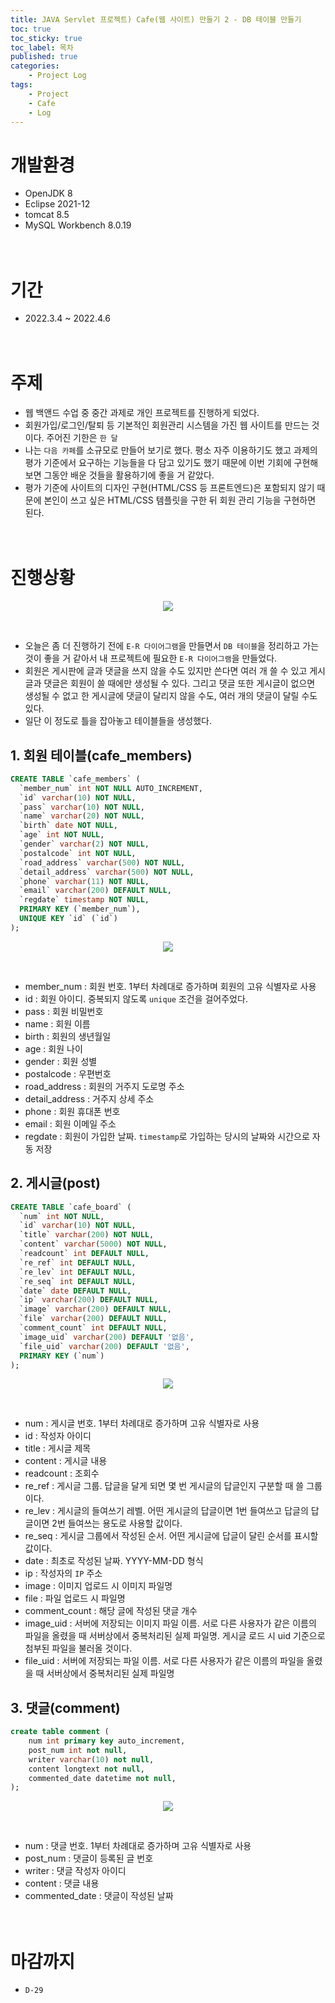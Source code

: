 ```yaml
---
title: JAVA Servlet 프로젝트) Cafe(웹 사이트) 만들기 2 - DB 테이블 만들기
toc: true
toc_sticky: true
toc_label: 목차
published: true
categories:
    - Project Log
tags:
    - Project
    - Cafe
    - Log
---
```

# 개발환경
* OpenJDK 8
* Eclipse 2021-12
* tomcat 8.5
* MySQL Workbench 8.0.19<br><br><br>

# 기간
* 2022.3.4 ~ 2022.4.6<br><br><br>

# 주제
* 웹 백앤드 수업 중 중간 과제로 개인 프로젝트를 진행하게 되었다.
* 회원가입/로그인/탈퇴 등 기본적인 회원관리 시스템을 가진 웹 사이트를 만드는 것이다. 주어진 기한은 `한 달`
* 나는 `다음 카페`를 소규모로 만들어 보기로 했다. 평소 자주 이용하기도 했고 과제의 평가 기준에서 요구하는 기능들을 다 담고 있기도 했기 때문에 이번 기회에 구현해 보면 그동안 배운 것들을 활용하기에 좋을 거 같았다.
* 평가 기준에 사이트의 디자인 구현(HTML/CSS 등 프론트엔드)은 포함되지 않기 때문에 본인이 쓰고 싶은 HTML/CSS 템플릿을 구한 뒤 회원 관리 기능을 구현하면 된다.<br><br><br>

# 진행상황
<p align="center"><img src="../../assets/images/e-r-Diagram.png"></p><br>

* 오늘은 좀 더 진행하기 전에 `E-R 다이어그램`을 만들면서 `DB 테이블`을 정리하고 가는 것이 좋을 거 같아서 내 프로젝트에 필요한 `E-R 다이어그램`을 만들었다.
* 회원은 게시판에 글과 댓글을 쓰지 않을 수도 있지만 쓴다면 여러 개 쓸 수 있고 게시글과 댓글은 회원이 쓸 때에만 생성될 수 있다. 그리고 댓글 또한 게시글이 없으면 생성될 수 없고 한 게시글에 댓글이 달리지 않을 수도, 여러 개의 댓글이 달릴 수도 있다.
* 일단 이 정도로 틀을 잡아놓고 테이블들을 생성했다.

## 1. 회원 테이블(cafe_members)

```sql
CREATE TABLE `cafe_members` (
  `member_num` int NOT NULL AUTO_INCREMENT,
  `id` varchar(10) NOT NULL,
  `pass` varchar(10) NOT NULL,
  `name` varchar(20) NOT NULL,
  `birth` date NOT NULL,
  `age` int NOT NULL,
  `gender` varchar(2) NOT NULL,
  `postalcode` int NOT NULL,
  `road_address` varchar(500) NOT NULL,
  `detail_address` varchar(500) NOT NULL,
  `phone` varchar(11) NOT NULL,
  `email` varchar(200) DEFAULT NULL,
  `regdate` timestamp NOT NULL,
  PRIMARY KEY (`member_num`),
  UNIQUE KEY `id` (`id`)
);
```

<p align="center"><img src="../../assets/images/memberTable.png"></p><br>

* member_num : 회원 번호. 1부터 차례대로 증가하며 회원의 고유 식별자로 사용
* id : 회원 아이디. 중복되지 않도록 `unique` 조건을 걸어주었다.
* pass : 회원 비밀번호
* name : 회원 이름
* birth : 회원의 생년월일
* age : 회원 나이
* gender : 회원 성별
* postalcode : 우편번호
* road_address : 회원의 거주지 도로명 주소
* detail_address : 거주지 상세 주소
* phone : 회원 휴대폰 번호
* email : 회원 이메일 주소
* regdate : 회원이 가입한 날짜. `timestamp`로 가입하는 당시의 날짜와 시간으로 자동 저장

## 2. 게시글(post)

```sql
CREATE TABLE `cafe_board` (
  `num` int NOT NULL,
  `id` varchar(10) NOT NULL,
  `title` varchar(200) NOT NULL,
  `content` varchar(5000) NOT NULL,
  `readcount` int DEFAULT NULL,
  `re_ref` int DEFAULT NULL,
  `re_lev` int DEFAULT NULL,
  `re_seq` int DEFAULT NULL,
  `date` date DEFAULT NULL,
  `ip` varchar(200) DEFAULT NULL,
  `image` varchar(200) DEFAULT NULL,
  `file` varchar(200) DEFAULT NULL,
  `comment_count` int DEFAULT NULL,
  `image_uid` varchar(200) DEFAULT '없음',
  `file_uid` varchar(200) DEFAULT '없음',
  PRIMARY KEY (`num`)
);
```

<p align="center"><img src="../../assets/images/postTable.png"></p><br>

* num : 게시글 번호. 1부터 차례대로 증가하며 고유 식별자로 사용
* id : 작성자 아이디
* title : 게시글 제목
* content : 게시글 내용
* readcount : 조회수
* re_ref : 게시글 그룹. 답글을 달게 되면 몇 번 게시글의 답글인지 구분할 때 쓸 그룹이다.
* re_lev : 게시글의 들여쓰기 레벨. 어떤 게시글의 답글이면 1번 들여쓰고 답글의 답글이면 2번 들여쓰는 용도로 사용할 값이다.
* re_seq : 게시글 그룹에서 작성된 순서. 어떤 게시글에 답글이 달린 순서를 표시할 값이다.
* date : 최초로 작성된 날짜. YYYY-MM-DD 형식
* ip : 작성자의 `IP` 주소
* image : 이미지 업로드 시 이미지 파일명
* file : 파일 업로드 시 파일명
* comment_count : 해당 글에 작성된 댓글 개수
* image_uid : 서버에 저장되는 이미지 파일 이름. 서로 다른 사용자가 같은 이름의 파일을 올렸을 때 서버상에서 중복처리된 실제 파일명. 게시글 로드 시 uid 기준으로 첨부된 파일을 불러올 것이다.
* file_uid : 서버에 저장되는 파일 이름. 서로 다른 사용자가 같은 이름의 파일을 올렸을 때 서버상에서 중복처리된 실제 파일명

## 3. 댓글(comment)

```sql
create table comment (
    num int primary key auto_increment,
    post_num int not null,
    writer varchar(10) not null,
    content longtext not null,
    commented_date datetime not null,
);
```

<p align="center"><img src="../../assets/images/commentTable.png"></p><br>

* num : 댓글 번호. 1부터 차례대로 증가하며 고유 식별자로 사용
* post_num : 댓글이 등록된 글 번호
* writer : 댓글 작성자 아이디
* content : 댓글 내용
* commented_date : 댓글이 작성된 날짜<br><br><br>

# 마감까지 
* `D-29`
